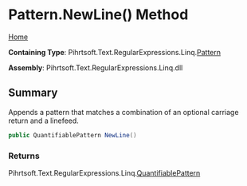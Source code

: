 # Pattern\.NewLine\(\) Method

[Home](../../../../../../README.md)

**Containing Type**: Pihrtsoft\.Text\.RegularExpressions\.Linq\.[Pattern](../README.md)

**Assembly**: Pihrtsoft\.Text\.RegularExpressions\.Linq\.dll

## Summary

Appends a pattern that matches a combination of an optional carriage return and a linefeed\.

```csharp
public QuantifiablePattern NewLine()
```

### Returns

Pihrtsoft\.Text\.RegularExpressions\.Linq\.[QuantifiablePattern](../../QuantifiablePattern/README.md)

